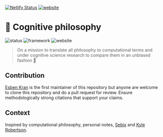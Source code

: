 [![Netlify Status](https://api.netlify.com/api/v1/badges/c2e1003c-f4fb-497c-8513-d3a5995939e6/deploy-status)](https://app.netlify.com/sites/cognitivephilosophy/deploys) [![website](https://img.shields.io/badge/Visit%20the%20website--green)](https://cognitivephilosophy.netlify.app/)

# 🧠 Cognitive philosophy
![status](https://img.shields.io/badge/in%20development-status-orange) 
![framework](https://img.shields.io/badge/hugo-framework-blue) 
![website](https://img.shields.io/badge/website-app-yellow)

> On a mission to translate all philosophy to computational terms and under cognitive science research to compare them in an unbiased fashion 🌄

## Contribution
[Esben Kran](https://kran.ai) is the first maintainer of this repository but anyone are welcome to clone this repository and do a pull request for review. Ensure methodologically strong citations that support your claims.

## Context
Inspired by computational philosophy, personal notes, [Sebix](https://dk.linkedin.com/in/sebastian-scott-engen) and [Kyle Robertson](https://philosophy.ucsc.edu/faculty/index.php?uid=kxrobert).